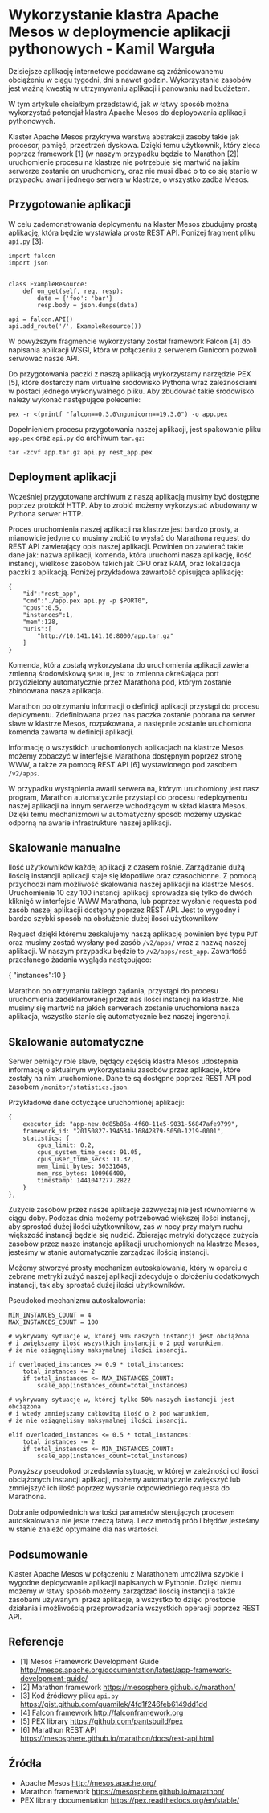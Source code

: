 # Wykorzystanie klastra Apache Mesos w deploymencie aplikacji pythonowych - Kamil Warguła

Dzisiejsze aplikację internetowe poddawane są zróżnicowanemu obciążeniu w
ciągu tygodni, dni a nawet godzin. Wykorzystanie zasobów jest ważną kwestią
w utrzymywaniu aplikacji i panowaniu nad budżetem.

W tym artykule chciałbym przedstawić, jak w łatwy sposób można wykorzystać
potencjał klastra Apache Mesos do deployowania aplikacji pythonowych.

Klaster Apache Mesos przykrywa warstwą abstrakcji zasoby takie jak
procesor, pamięć, przestrzeń dyskowa. Dzięki temu użytkownik, który
zleca poprzez framework [1] (w naszym przypadku będzie to Marathon [2])
uruchomienie procesu na klastrze nie potrzebuje się martwić na jakim
serwerze zostanie on uruchomiony, oraz nie musi dbać o to co się stanie
w przypadku awarii jednego serwera w klastrze, o wszystko zadba Mesos.

## Przygotowanie aplikacji

W celu zademonstrowania deploymentu na klaster Mesos zbudujmy prostą
aplikację, która będzie wystawiała proste REST API. Poniżej
fragment pliku `api.py` [3]:

    import falcon
    import json


    class ExampleResource:
        def on_get(self, req, resp):
            data = {'foo': 'bar'}
            resp.body = json.dumps(data)

    api = falcon.API()
    api.add_route('/', ExampleResource())

W powyższym fragmencie wykorzystany został framework Falcon [4]
do napisania aplikacji WSGI, która w połączeniu z serwerem Gunicorn pozwoli
serwować nasze API.

Do przygotowania paczki z naszą aplikacją wykorzystamy narzędzie PEX [5],
które dostarczy nam virtualne środowisko Pythona wraz zależnościami w
postaci jednego wykonywalnego pliku. Aby zbudować takie środowisko należy
wykonać następujące polecenie:

    pex -r <(printf "falcon==0.3.0\ngunicorn==19.3.0") -o app.pex

Dopełnieniem procesu przygotowania naszej aplikacji, jest spakowanie
pliku `app.pex` oraz `api.py` do archiwum `tar.gz`:

    tar -zcvf app.tar.gz api.py rest_app.pex


## Deployment aplikacji

Wcześniej przygotowane archiwum z naszą aplikacją musimy być dostępne
poprzez protokół HTTP. Aby to zrobić możemy wykorzystać wbudowany w Pythona
serwer HTTP.

Proces uruchomienia naszej aplikacji na klastrze jest bardzo prosty,
a mianowicie jedyne co musimy zrobić to wysłać do Marathona request do REST API
zawierający opis naszej aplikacji. Powinien on zawierać takie dane jak:
nazwa aplikacji, komenda, która uruchomi nasza aplikację, ilość instancji,
wielkość zasobów takich jak CPU oraz RAM, oraz lokalizacja paczki z aplikacją.
Poniżej przykładowa zawartość opisująca aplikację:

    {
        "id":"rest_app",
        "cmd":"./app.pex api.py -p $PORT0",
        "cpus":0.5,
        "instances":1,
        "mem":128,
        "uris":[
            "http://10.141.141.10:8000/app.tar.gz"
        ]
    }

Komenda, która zostałą wykorzystana do uruchomienia aplikacji zawiera
zmienną środowiskową `$PORT0`, jest to zmienna określająca port przydzielony
automatycznie przez Marathona pod, którym zostanie zbindowana nasza aplikacja.

Marathon po otrzymaniu informacji o definicji aplikacji przystąpi do procesu
deploymentu. Zdefiniowana przez nas paczka zostanie pobrana na serwer
slave w klastrze Mesos, rozpakowana, a następnie zostanie uruchomiona komenda
zawarta w definicji aplikacji.

Informację o wszystkich uruchomionych aplikacjach na klastrze Mesos możemy
zobaczyć w interfejsie Marathona dostępnym poprzez stronę WWW,
a także za pomocą REST API [6] wystawionego pod zasobem `/v2/apps`.

W przypadku wystąpienia awarii serwera na, którym uruchomiony jest nasz program,
Marathon automatycznie przystapi do procesu redeploymentu naszej aplikacji na
innym serwerze wchodzącym w skład klastra Mesos. Dzięki temu mechanizmowi
w automatyczny sposób możemy uzyskać odporną na awarie infrastrukture
naszej aplikacji.

## Skalowanie manualne

Ilość użytkowników każdej aplikacji z czasem rośnie. Zarządzanie dużą ilością
instancjii aplikacji staje się kłopotliwe oraz czasochłonne.
Z pomocą przychodzi nam możliwość skalowania naszej aplikacji na klastrze
Mesos. Uruchomienie 10 czy 100 instancji aplikacji sprowadza się tylko do dwóch
kliknięć w interfejsie WWW Marathona, lub poprzez wysłanie requesta pod
zasób naszej aplikacjii dostępny poprzez REST API. Jest to wygodny i bardzo
szybki sposób na obsłużenie dużej ilości użytkowników

Request dzięki któremu zeskalujemy naszą aplikację powinien być typu `PUT`
oraz musimy zostać wysłany pod zasób `/v2/apps/` wraz z nazwą naszej aplikacji.
W naszym przypadku będzie to `/v2/apps/rest_app`.
Zawartość przesłanego żadania wygląda następująco:

{
    "instances":10
}

Marathon po otrzymaniu takiego żądania, przystąpi do procesu uruchomienia
zadeklarowanej przez nas ilości instancji na klastrze. Nie musimy się martwić
na jakich serwerach zostanie uruchomiona nasza aplikacja, wszystko stanie się
automatycznie bez naszej ingerencji.

## Skalowanie automatyczne

Serwer pełniący role slave, będący częścią klastra Mesos udostepnia informację
o aktualnym wykorzystaniu zasobów przez aplikacje, które zostały na nim
uruchomione. Dane te są dostępne poprzez REST API pod zasobem
`/monitor/statistics.json`.

Przykładowe dane dotyczące uruchomionej aplikacji:

    {
        executor_id: "app-new.0d85b86a-4f60-11e5-9031-56847afe9799",
        framework_id: "20150827-194534-16842879-5050-1219-0001",
        statistics: {
            cpus_limit: 0.2,
            cpus_system_time_secs: 91.05,
            cpus_user_time_secs: 11.32,
            mem_limit_bytes: 50331648,
            mem_rss_bytes: 100966400,
            timestamp: 1441047277.2822
        }
    },

Zużycie zasobów przez nasze aplikacje zazwyczaj nie jest równomierne w ciągu
doby. Podczas dnia możemy potrzebować większej ilości instancji, aby sprostać
dużej ilości użytkowników, zaś w nocy przy małym ruchu większość instancji
będzie się nudzić. Zbierając metryki dotyczące zużycia zasobów przez nasze
instancje aplikacji uruchomionych na klastrze Mesos, jesteśmy w stanie
automatycznie zarządzać ilością instancji.

Możemy stworzyć prosty mechanizm autoskalowania, który w oparciu o zebrane
metryki zużyć naszej aplikacji zdecyduje o dołożeniu dodatkowych instancji,
tak aby sprostać dużej ilości użytkowników.

Pseudokod mechanizmu autoskalowania:

    MIN_INSTANCES_COUNT = 4
    MAX_INSTANCES_COUNT = 100

    # wykrywamy sytuację w, której 90% naszych instancji jest obciążona
    # i zwiększamy ilość wszystkich instancji o 2 pod warunkiem,
    # że nie osiągnęliśmy maksymalnej ilości insancji.

    if overloaded_instances >= 0.9 * total_instances:
        total_instances += 2
        if total_instances <= MAX_INSTANCES_COUNT:
            scale_app(instances_count=total_instances)

    # wykrywamy sytuację w, której tylko 50% naszych instancji jest obciążona
    # i wtedy zmniejszamy całkowitą ilość o 2 pod warunkiem,
    # że nie osiągnęliśmy maksymalnej ilości insancji.

    elif overloaded_instances <= 0.5 * total_instances:
        total_instances -= 2
        if total_instances <= MIN_INSTANCES_COUNT:
            scale_app(instances_count=total_instances)

Powyższy pseudokod przedstawia sytuację, w której w zależności od ilości
obciążonych instancji aplikacji, możemy automatycznie zwiększyć lub zmniejszyć
ich ilość poprzez wysłanie odpowiedniego requesta do Marathona.

Dobranie odpowiednich wartości parametrów sterujących procesem
autoskalowania nie jeste rzeczą łatwą. Lecz metodą prób i błędów jesteśmy
w stanie znaleźć optymalne dla nas wartości.


## Podsumowanie

Klaster Apache Mesos w połączeniu z Marathonem umożliwa szybkie i wygodne
deployowanie aplikacji napisanych w Pythonie. Dzięki niemu możemy w łatwy
sposób możemy zarządzać ilością instancji a także zasobami używanymi przez
aplikacje, a wszystko to dzięki prostocie działania i możliwością
przeprowadzania wszystkich operacji poprzez REST API.


## Referencje

* [1] Mesos Framework Development Guide http://mesos.apache.org/documentation/latest/app-framework-development-guide/
* [2] Marathon framework https://mesosphere.github.io/marathon/
* [3] Kod źródłowy pliku `api.py` https://gist.github.com/quamilek/4fd1f246feb6149dd1dd
* [4] Falcon framework http://falconframework.org
* [5] PEX library https://github.com/pantsbuild/pex
* [6] Marathon REST API https://mesosphere.github.io/marathon/docs/rest-api.html

## Źródła

* Apache Mesos http://mesos.apache.org/
* Marathon framework https://mesosphere.github.io/marathon/
* PEX library documentation https://pex.readthedocs.org/en/stable/
